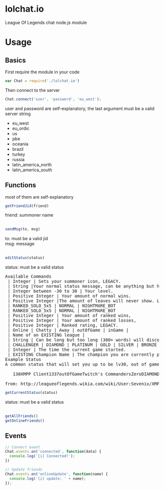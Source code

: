 # lolchat.io
League Of Legends chat node.js module

# Usage
## Basics
First require the module in your code
```javascript
var Chat = require('./lolchat.io')
```
Then connect to the server
```javascript
Chat.connect('user', 'password', 'eu_west');
```
user and password are self-explanatory, the last argument must be a valid server string
* eu_west
* eu_ordic
* us
* pbe
* oceania
* brazil
* turkey
* russia
* latin_america_north
* latin_america_south

## Functions
most of them are self-explanatory
<br>
```javascript
getFriendJid(friend)
```
friend: summoner name<br><br>
```javascript
sendMsg(to, msg)
```
to: must be a valid jid<br>
msg: message<br><br>
```javascript
editStatus(status)
```
status: must be a valid status<br>
<pre>
Available Commands
<profileIcon> | Integer | Sets your summoner icon, LEGACY.
<statusMsg> | String |Your normal status message, can be anything but has an ingame length limit
<level> | Integer between -30 to 30 | Your level.
<wins> | Positive Integer | Your amount of normal wins.
<leaves> | Positive Integer |The amount of leaves will never show. LEGACY.
<queueType> | RANKED_SOLO_5x5 | NORMAL | NIGHTMARE_BOT
<gameQueueType> | RANKED_SOLO_5x5 | NORMAL | NIGHTMARE_BOT
<rankedWins> | Positive Integer | Your amount of ranked wins,
<rankedLosses> | Positive Integer | Your amount of ranked losses,
<rankedRating> | Positive Integer | Ranked rating, LEGACY.
<gameStatus> | Online | Chatty | Away | outOfGame | inGame |
<rankedLeagueName> | Name of an EXISTING league |
<rankedLeagueDivision> | String | Can be long but too long (300+ words) will disconnect you.
<rankedLeagueTier> | CHALLENGER | DIAMOND | PLATINUM | GOLD | SILVER | BRONZE |
<timeStamp> | Integer | The time the current game started.
<skinname> | EXISTING Champion Name | The champion you are currently playing.
Example Status
A common status that will set you up to be lv30, out of game and in the league Twitch's Commanders in Diamond DIvision Zero with 1337 ranked wins and the status message "XMPP Client".

   <body><profileIcon>1</profileIcon><level>30</level><statusMsg>XMPP Client</statusMsg><rankedWins>1337</rankedWins><gameStatus>outOfGame</gameStatus><rankedLeagueName>Twitch&apos;s Commanders</rankedLeagueName><rankedLeagueDivision>Zero</rankedLeagueDivision><rankedLeagueTier>DIAMOND</rankedLeagueTier></body>

from: http://leagueoflegends.wikia.com/wiki/User:Sevenix/XMPP_Chat
</pre>
```javascript
getCurrentStatus(status)
```
status: must be a valid status<br><br>
```javascript
getAllFriends()
getOnlineFriends()
```

## Events
```javascript
// Connect event
Chat.events.on('connected', function(data) {
  console.log('[i] Connected!');
})

// Update friends
Chat.events.on('onlineUpdate', function(name) {
  console.log('[i] update: ' + name);
});
```
